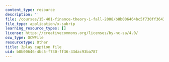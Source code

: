 ```yaml
---
content_type: resource
description: ''
file: /courses/15-401-finance-theory-i-fall-2008/b8b006464bc5f730ff3643dac93ba787_z2oQe6B1Qa4.srt
file_type: application/x-subrip
learning_resource_types: []
license: https://creativecommons.org/licenses/by-nc-sa/4.0/
ocw_type: OCWFile
resourcetype: Other
title: 3play caption file
uid: b8b00646-4bc5-f730-ff36-43dac93ba787
---
```

